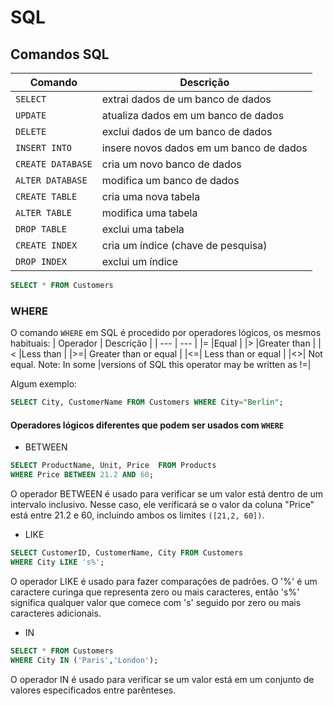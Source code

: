 # SQL


## Comandos SQL


| Comando | Descrição |
| --- | --- |
| `SELECT` | extrai dados de um banco de dados |
| `UPDATE` | atualiza dados em um banco de dados | 
|`DELETE` | exclui dados de um banco de dados |
|`INSERT INTO`       |insere novos dados em um banco de dados|
|`CREATE DATABASE`   |cria um novo banco de dados|
|`ALTER DATABASE`    |modifica um banco de dados|
|`CREATE TABLE`      |cria uma nova tabela|
|`ALTER TABLE`       |modifica uma tabela|
|`DROP TABLE`        |exclui uma tabela|
|`CREATE INDEX`      |cria um índice (chave de pesquisa)|
|`DROP INDEX`        |exclui um índice|

```SQL
SELECT * FROM Customers
```


### WHERE
O comando `WHERE` em SQL é procedido por operadores lógicos, os mesmos habituais:
| Operador | Descrição |
| --- | --- |
|=	|Equal	|
|>	|Greater than	|
|<	|Less than	|
|>=|	Greater than or equal	|
|<=|	Less than or equal	|
|<>|	Not equal. Note: In some |versions of SQL this operator may be written as !=|

Algum exemplo:
```SQL
SELECT City, CustomerName FROM Customers WHERE City="Berlin";
```

#### Operadores lógicos diferentes que podem ser usados com `WHERE`
- BETWEEN
```SQL
SELECT ProductName, Unit, Price  FROM Products
WHERE Price BETWEEN 21.2 AND 60;
```
O operador BETWEEN é usado para verificar se um valor está dentro de um intervalo inclusivo. Nesse caso, ele verificará se o valor da coluna "Price" está entre 21.2 e 60, incluindo ambos os limites `([21,2, 60])`.

- LIKE
```SQL
SELECT CustomerID, CustomerName, City FROM Customers
WHERE City LIKE 's%';
```
O operador LIKE é usado para fazer comparações de padrões. O '%' é um caractere curinga que representa zero ou mais caracteres, então 's%' significa qualquer valor que comece com 's' seguido por zero ou mais caracteres adicionais.

- IN
```SQL
SELECT * FROM Customers
WHERE City IN ('Paris','London');
```
O operador IN é usado para verificar se um valor está em um conjunto de valores especificados entre parênteses.


